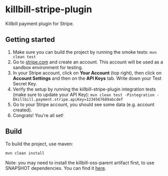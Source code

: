 killbill-stripe-plugin
======================

Killbill payment plugin for Stripe.

Getting started
---------------

1. Make sure you can build the project by running the smoke tests: `mvn clean test`
2. Go to [stripe.com](http://stripe.com/) and create an account. This account will be used as a sandbox environment for testing.
3. In your Stripe account, click on **Your Account** (top right), then click on **Account Settings** and then on the **API Keys** tab. Write down your Test Secret Key.
4. Verify the setup by running the killbill-stripe-plugin integration tests (make sure to update your API Key): `mvn clean test -Pintegration -Dkillbill.payment.stripe.apiKey=1234567689abcdef`
5. Go to your Stripe account, you should see some data (e.g. account created).
6. Congrats! You're all set!

Build
-----

To build the project, use maven:

    mvn clean install

Note: you may need to install the killbill-oss-parent artifact first, to use SNAPSHOT dependencies. You can find it [here](https://github.com/killbilling/killbill-oss-parent).